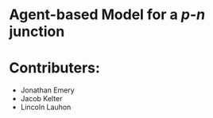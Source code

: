 # Agent-based Model for a _p_-_n_ junction

# Contributers:
* Jonathan Emery
* Jacob Kelter
* Lincoln Lauhon
